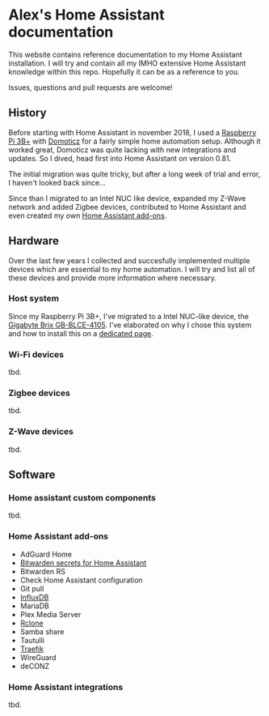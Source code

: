# Alex's Home Assistant documentation

This website contains reference documentation to my Home Assistant installation. I will try and contain all my IMHO extensive Home Assistant knowledge within this repo. Hopefully it can be as a reference to you.

Issues, questions and pull requests are welcome!

## History

Before starting with Home Assistant in november 2018, I used a [Raspberry Pi 3B+](https://www.raspberrypi.org/products/raspberry-pi-3-model-b-plus/) with [Domoticz](https://www.domoticz.com/) for a fairly simple home automation setup. Although it worked great, Domoticz was quite lacking with new integrations and updates. So I dived, head first into Home Assistant on version 0.81. 

The initial migration was quite tricky, but after a long week of trial and error, I haven't looked back since...

Since than I migrated to an Intel NUC like device, expanded my Z-Wave network and added Zigbee devices, contributed to Home Assistant and even created my own [Home Assistant add-ons](http://alxx.nl/home-assistant-addons).

## Hardware

Over the last few years I collected and succesfully implemented multiple devices which are essential to my home automation. I will try and list all of these devices and provide more information where necessary.

### Host system

Since my Raspberry Pi 3B+, I've migrated to a Intel NUC-like device, the [Gigabyte Brix GB-BLCE-4105](https://www.gigabyte.com/nl/Mini-PcBarebone/GB-BLCE-4105-rev-10#ov). I've elaborated on why I chose this system and how to install this on a [dedicated page](hardware/host-system.md).

### Wi-Fi devices

tbd.

### Zigbee devices

tbd.

### Z-Wave devices

tbd.

## Software

### Home assistant custom components

tbd.

### Home Assistant add-ons

* AdGuard Home
* [Bitwarden secrets for Home Assistant](add-ons/bitwarden.md)
* Bitwarden RS
* Check Home Assistant configuration
* Git pull
* [InfluxDB](add-ons/influxdb.md)
* MariaDB
* Plex Media Server
* [Rclone](https://alxx.nl/home-assistant-addons/tree/master/rclone)
* Samba share
* Tautulli
* [Traefik](https://alxx.nl/home-assistant-addons/tree/master/traefik)
* WireGuard
* deCONZ

### Home Assistant integrations

tbd.
